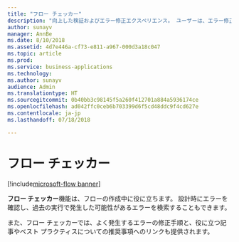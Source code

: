 ```yaml
---
title: "フロー チェッカー"
description: "向上した検証およびエラー修正エクスペリエンス。 ユーザーは、エラー修正方法についてのコンテキスト内ヘルプを提供され、失敗しないフローの作成をガイドされます。"
author: sunayv
manager: AnnBe
ms.date: 8/10/2018
ms.assetid: 4d7e446a-cf73-e811-a967-000d3a18c047
ms.topic: article
ms.prod: 
ms.service: business-applications
ms.technology: 
ms.author: sunayv
audience: Admin
ms.translationtype: HT
ms.sourcegitcommit: 0b40bb3c98145f5a260f412701a884a5936174ce
ms.openlocfilehash: ad042ffc0ceb6b703399d6f5cd48ddc9f4cd627e
ms.contentlocale: ja-jp
ms.lasthandoff: 07/18/2018

---
```

# <a name="flow-checker"></a>フロー チェッカー

[!include[microsoft-flow banner](../includes/microsoft-flow.md)]




**フロー チェッカー**機能は、フローの作成中に役に立ちます。 設計時にエラーを確認し、過去の実行で発生した可能性があるエラーを検索することもできます。 

また、フロー チェッカーでは、よく発生するエラーの修正手順と、役に立つ記事やベスト プラクティスについての推奨事項へのリンクも提供されます。

